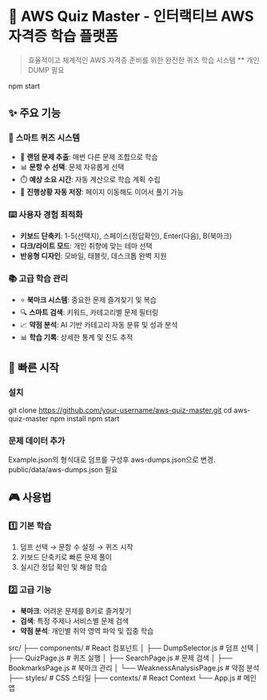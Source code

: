 # 🚀 AWS Quiz Master - 인터랙티브 AWS 자격증 학습 플랫폼

> 효율적이고 체계적인 AWS 자격증 준비를 위한 완전한 퀴즈 학습 시스템
> ** 개인 DUMP 필요

npm start

## ✨ 주요 기능

### 🎯 **스마트 퀴즈 시스템**
- 🎲 **랜덤 문제 추출**: 매번 다른 문제 조합으로 학습
- 📊 **문항 수 선택**: 문제 자유롭게 선택
- ⏱️ **예상 소요 시간**: 자동 계산으로 학습 계획 수립
- 🔄 **진행상황 자동 저장**: 페이지 이동해도 이어서 풀기 가능

### ⌨️ **사용자 경험 최적화**
- **키보드 단축키**: 1-5(선택지), 스페이스(정답확인), Enter(다음), B(북마크)
- **다크/라이트 모드**: 개인 취향에 맞는 테마 선택
- **반응형 디자인**: 모바일, 태블릿, 데스크톱 완벽 지원

### 📚 **고급 학습 관리**
- ⭐ **북마크 시스템**: 중요한 문제 즐겨찾기 및 복습
- 🔍 **스마트 검색**: 키워드, 카테고리별 문제 필터링
- 📈 **약점 분석**: AI 기반 카테고리 자동 분류 및 성과 분석
- 📊 **학습 기록**: 상세한 통계 및 진도 추적

## 🚀 빠른 시작

### 설치
git clone https://github.com/your-username/aws-quiz-master.git
cd aws-quiz-master
npm install
npm start

### 문제 데이터 추가
Example.json의 형식대로 덤프를 구성후 aws-dumps.json으로 변경.
public/data/aws-dumps.json 필요


## 🎮 사용법

### 1️⃣ **기본 학습**
1. 덤프 선택 → 문항 수 설정 → 퀴즈 시작
2. 키보드 단축키로 빠른 문제 풀이
3. 실시간 정답 확인 및 해설 학습

### 2️⃣ **고급 기능**
- **북마크**: 어려운 문제를 B키로 즐겨찾기
- **검색**: 특정 주제나 서비스별 문제 검색
- **약점 분석**: 개인별 취약 영역 파악 및 집중 학습

src/
├── components/ # React 컴포넌트
│ ├── DumpSelector.js # 덤프 선택
│ ├── QuizPage.js # 퀴즈 실행
│ ├── SearchPage.js # 문제 검색
│ ├── BookmarksPage.js # 북마크 관리
│ └── WeaknessAnalysisPage.js # 약점 분석
├── styles/ # CSS 스타일
├── contexts/ # React Context
└── App.js # 메인 앱

